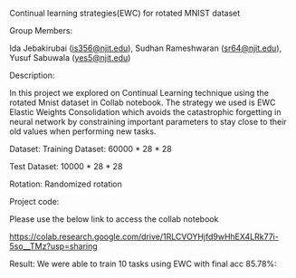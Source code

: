 Continual learning strategies(EWC) for rotated MNIST dataset

Group Members:

Ida Jebakirubai (is356@njit.edu),
Sudhan Rameshwaran  (sr64@njit.edu),
Yusuf Sabuwala (yes5@njit.edu)

Description:

In this project we explored on Continual Learning technique using the rotated Mnist dataset in Collab notebook.
The strategy we used is EWC Elastic Weights Consolidation which avoids the catastrophic forgetting in neural network by constraining important parameters to stay close to their old values when performing new tasks.

Dataset:
Training Dataset: 60000 * 28 * 28

Test Dataset: 10000 * 28 * 28

Rotation: Randomized rotation

Project code:

Please use the below link to access the collab notebook

https://colab.research.google.com/drive/1RLCVOYHjfd9wHhEX4LRk77i-5so__TMz?usp=sharing

Result:
We were able to train 10 tasks using EWC with final acc 85.78%:

